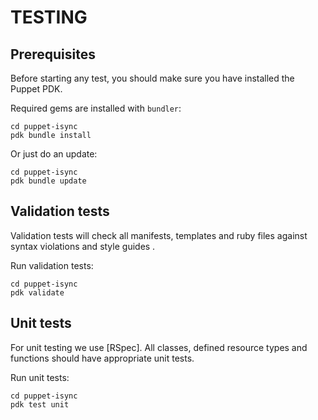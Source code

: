# TESTING

## Prerequisites
Before starting any test, you should make sure you have installed the Puppet PDK.

Required gems are installed with `bundler`:
```
cd puppet-isync
pdk bundle install
```

Or just do an update:
```
cd puppet-isync
pdk bundle update
```

## Validation tests
Validation tests will check all manifests, templates and ruby files against syntax violations and style guides .

Run validation tests:
```
cd puppet-isync
pdk validate
```

## Unit tests
For unit testing we use [RSpec]. All classes, defined resource types and functions should have appropriate unit tests.

Run unit tests:
```
cd puppet-isync
pdk test unit
```

